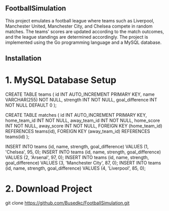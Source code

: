 ## FootballSimulation 

This project emulates a football league where teams such as Liverpool, Manchester United, Manchester City, 
and Chelsea compete in random matches. The teams' scores are updated according to the match outcomes, and the 
league standings are determined accordingly. The project is implemented using the Go programming language and a MySQL database.

## Installation 

# 1. MySQL Database Setup

CREATE TABLE teams (
    id INT AUTO_INCREMENT PRIMARY KEY,
    name VARCHAR(255) NOT NULL,
    strength INT NOT NULL,
    goal_difference INT NOT NULL DEFAULT 0
);

CREATE TABLE matches (
    id INT AUTO_INCREMENT PRIMARY KEY,
    home_team_id INT NOT NULL,
    away_team_id INT NOT NULL,
    home_score INT NOT NULL,
    away_score INT NOT NULL,
    FOREIGN KEY (home_team_id) REFERENCES teams(id),
    FOREIGN KEY (away_team_id) REFERENCES teams(id)
);

INSERT INTO teams (id, name, strength, goal_difference) VALUES (1, 'Chelsea', 95, 0);
INSERT INTO teams (id, name, strength, goal_difference) VALUES (2, 'Arsenal', 97, 0);
INSERT INTO teams (id, name, strength, goal_difference) VALUES (3, 'Manchester City', 87, 0);
INSERT INTO teams (id, name, strength, goal_difference) VALUES (4, 'Liverpool', 85, 0);


# 2. Download Project

git clone https://github.com/Busedkc/FootballSimulation.git

